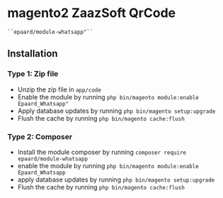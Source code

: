 # magento2 ZaazSoft QrCode

    ``epaard/module-whatsapp"``

## Installation

### Type 1: Zip file

 - Unzip the zip file in `app/code`
 - Enable the module by running `php bin/magento module:enable Epaard_Whatsapp"`
 - Apply database updates by running `php bin/magento setup:upgrade`
 - Flush the cache by running `php bin/magento cache:flush`

### Type 2: Composer

 - Install the module composer by running `composer require epaard/module-whatsapp`
 - enable the module by running `php bin/magento module:enable Epaard_Whatsapp`
 - apply database updates by running `php bin/magento setup:upgrade`
 - Flush the cache by running `php bin/magento cache:flush`

